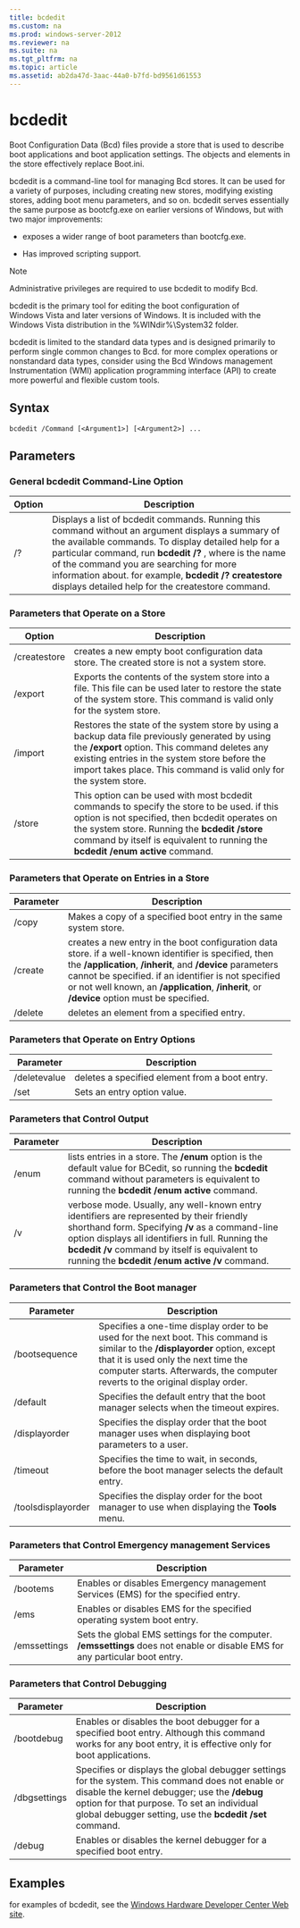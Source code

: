 ```yaml
---
title: bcdedit
ms.custom: na
ms.prod: windows-server-2012
ms.reviewer: na
ms.suite: na
ms.tgt_pltfrm: na
ms.topic: article
ms.assetid: ab2da47d-3aac-44a0-b7fd-bd9561d61553
---
```

# bcdedit
Boot Configuration Data \(Bcd\) files provide a store that is used to describe boot applications and boot application settings. The objects and elements in the store effectively replace Boot.ini.

bcdedit is a command\-line tool for managing Bcd stores. It can be used for a variety of purposes, including creating new stores, modifying existing stores, adding boot menu parameters, and so on. bcdedit serves essentially the same purpose as bootcfg.exe on earlier versions of Windows, but with two major improvements:

-   exposes a wider range of boot parameters than bootcfg.exe.

-   Has improved scripting support.

> [!NOTE]
> Administrative privileges are required to use bcdedit to modify Bcd.

bcdedit is the primary tool for editing the boot configuration of Windows Vista and later versions of Windows. It is included with the Windows Vista distribution in the %WINdir%\\System32 folder.

bcdedit is limited to the standard data types and is designed primarily to perform single common changes to Bcd. for more complex operations or nonstandard data types, consider using the Bcd Windows management Instrumentation \(WMI\) application programming interface \(API\) to create more powerful and flexible custom tools.

## Syntax

```
bcdedit /Command [<Argument1>] [<Argument2>] ...
```

## Parameters

### General bcdedit Command\-Line Option

|Option|Description|
|----------|---------------|
|\/?|Displays a list of bcdedit commands. Running this command without an argument displays a summary of the available commands. To display detailed help for a particular command, run **bcdedit \/?** <command>, where <command> is the name of the command you are searching for more information about. for example, **bcdedit \/? createstore** displays detailed help for the createstore command.|

### Parameters that Operate on a Store

|Option|Description|
|----------|---------------|
|\/createstore|creates a new empty boot configuration data store. The created store is not a system store.|
|\/export|Exports the contents of the system store into a file. This file can be used later to restore the state of the system store. This command is valid only for the system store.|
|\/import|Restores the state of the system store by using a backup data file previously generated by using the **\/export** option. This command deletes any existing entries in the system store before the import takes place. This command is valid only for the system store.|
|\/store|This option can be used with most bcdedit commands to specify the store to be used. if this option is not specified, then bcdedit operates on the system store. Running the **bcdedit \/store** command by itself is equivalent to running the **bcdedit \/enum active** command.|

### Parameters that Operate on Entries in a Store

|Parameter|Description|
|-------------|---------------|
|\/copy|Makes a copy of a specified boot entry in the same system store.|
|\/create|creates a new entry in the boot configuration data store. if a well\-known identifier is specified, then the **\/application**, **\/inherit**, and **\/device** parameters cannot be specified. if an identifier is not specified or not well known, an **\/application**, **\/inherit**, or **\/device** option must be specified.|
|\/delete|deletes an element from a specified entry.|

### Parameters that Operate on Entry Options

|Parameter|Description|
|-------------|---------------|
|\/deletevalue|deletes a specified element from a boot entry.|
|\/set|Sets an entry option value.|

### Parameters that Control Output

|Parameter|Description|
|-------------|---------------|
|\/enum|lists entries in a store. The **\/enum** option is the default value for BCedit, so running the **bcdedit** command without parameters is equivalent to running the **bcdedit \/enum active** command.|
|\/v|verbose mode. Usually, any well\-known entry identifiers are represented by their friendly shorthand form. Specifying **\/v** as a command\-line option displays all identifiers in full. Running the **bcdedit \/v** command by itself is equivalent to running the **bcdedit \/enum active \/v** command.|

### Parameters that Control the Boot manager

|Parameter|Description|
|-------------|---------------|
|\/bootsequence|Specifies a one\-time display order to be used for the next boot. This command is similar to the **\/displayorder** option, except that it is used only the next time the computer starts. Afterwards, the computer reverts to the original display order.|
|\/default|Specifies the default entry that the boot manager selects when the timeout expires.|
|\/displayorder|Specifies the display order that the boot manager uses when displaying boot parameters to a user.|
|\/timeout|Specifies the time to wait, in seconds, before the boot manager selects the default entry.|
|\/toolsdisplayorder|Specifies the display order for the boot manager to use when displaying the **Tools** menu.|

### Parameters that Control Emergency management Services

|Parameter|Description|
|-------------|---------------|
|\/bootems|Enables or disables Emergency management Services \(EMS\) for the specified entry.|
|\/ems|Enables or disables EMS for the specified operating system boot entry.|
|\/emssettings|Sets the global EMS settings for the computer. **\/emssettings** does not enable or disable EMS for any particular boot entry.|

### Parameters that Control Debugging

|Parameter|Description|
|-------------|---------------|
|\/bootdebug|Enables or disables the boot debugger for a specified boot entry. Although this command works for any boot entry, it is effective only for boot applications.|
|\/dbgsettings|Specifies or displays the global debugger settings for the system. This command does not enable or disable the kernel debugger; use the **\/debug** option for that purpose. To set an individual global debugger setting, use the **bcdedit \/set** <dbgsettings> <type> <value> command.|
|\/debug|Enables or disables the kernel debugger for a specified boot entry.|

## Examples
for examples of bcdedit, see the [Windows Hardware Developer Center Web site](http://go.microsoft.com/fwlink/?LinkId=69448).


